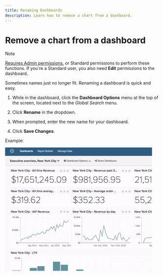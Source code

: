 ```yaml
---
title: Renaming Dashboards
description: Learn how to remove a chart from a dashboard.
---
```

# Remove a chart from a dashboard

>[!NOTE]
>
>[Requires Admin permissions.](../../administrator/user-management/user-management.md) or Standard permissions to perform these functions. If you're a Standard user, you also need **Edit** permissions to the dashboard.

Sometimes names just no longer fit. Renaming a dashboard is quick and easy.

1. While in the dashboard, click the **Dashboard Options** menu at the top of the screen, located next to the _Global Search_ menu.

1. Click **Rename** in the dropdown.

1. When prompted, enter the new name for your dashboard.

1. Click **Save Changes**.

Example:

![rename dashboard](../../assets/renaming-dboard.gif)

